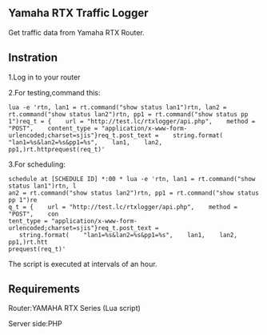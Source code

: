 ## Yamaha RTX Traffic Logger

Get traffic data from Yamaha RTX Router.

## Instration

1.Log in to your router

2.For testing,command this:

```
lua -e 'rtn, lan1 = rt.command("show status lan1")rtn, lan2 = rt.command("show status lan2")rtn, pp1 = rt.command("show status pp 1")req_t = {    url = "http://test.lc/rtxlogger/api.php",    method = "POST",    content_type = "application/x-www-form-urlencoded;charset=sjis"}req_t.post_text =    string.format(    "lan1=%s&lan2=%s&pp1=%s",    lan1,    lan2,    pp1,)rt.httprequest(req_t)'
```

3.For scheduling:

```
schedule at [SCHEDULE ID] *:00 * lua -e 'rtn, lan1 = rt.command("show status lan1")rtn, l
an2 = rt.command("show status lan2")rtn, pp1 = rt.command("show status pp 1")re
q_t = {    url = "http://test.lc/rtxlogger/api.php",    method = "POST",    con
tent_type = "application/x-www-form-urlencoded;charset=sjis"}req_t.post_text =
   string.format(    "lan1=%s&lan2=%s&pp1=%s",    lan1,    lan2,    pp1,)rt.htt
prequest(req_t)'
```

The script is executed at intervals of an hour.

## Requirements

Router:YAMAHA RTX Series (Lua script)

Server side:PHP

